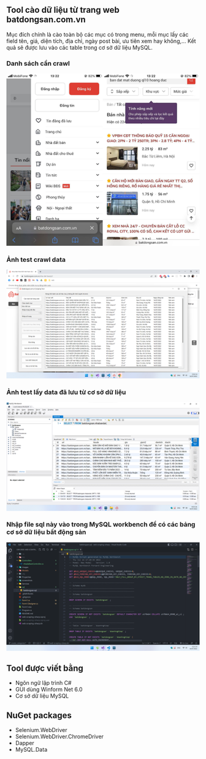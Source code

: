 ## Tool cào dữ liệu từ trang web batdongsan.com.vn
Mục đích chính là cào toàn bộ các mục có trong menu, mỗi mục lấy các field tên, giá, diện tích, địa chỉ, ngày post bài, ưu tiên xem hay không,...
Kết quả sẽ được lưu vào các table trong cơ sở dữ liệu MySQL.
### Danh sách cần crawl
![danh sách cần crawl](/Screenshots/1.png)
### Ảnh test crawl data
![ảnh test crawl data](/Screenshots/2.png)
### Ảnh test lấy data đã lưu từ cơ sở dữ liệu
![ảnh test lấy data đã lưu từ cơ sở dữ liệu](/Screenshots/3.png)
### Nhập file sql này vào trong MySQL workbench để có các bảng cơ sở dữ liệu bất động sản
![Nhập file sql này vào trong MySQL workbench để có các bảng cơ sở dữ liệu bất động sản](/Screenshots/4.png)
## Tool được viết bằng 
- Ngôn ngữ lập trình C#
- GUI dùng Winform Net 6.0
- Cơ sở dữ liệu MySQL
## NuGet packages
- Selenium.WebDriver
- Selenium.WebDriver.ChromeDriver
- Dapper
- MySQL.Data